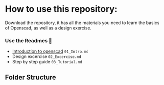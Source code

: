 # How to use this repository:
Download the repository, it has all the materials you need to learn the basics of Openscad, as well as a design exercise.

### Use the Readmes 📖
* [Introduction to openscad](01_Intro.md) ```01_Intro.md```
* Design excercise ```02_Excercise.md```
* Step by step guide ```03_Tutorial.md```

## Folder Structure
